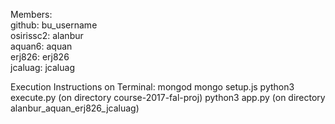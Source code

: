 Members:<br />
github: bu_username<br />
osirissc2: alanbur<br />
aquan6: aquan<br />
erj826: erj826<br />
jcaluag: jcaluag<br />

Execution Instructions on Terminal:
mongod
mongo setup.js
python3 execute.py (on directory course-2017-fal-proj)
python3 app.py (on directory alanbur_aquan_erj826_jcaluag)

